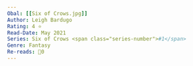 ```yaml
---
Obal: [[Six of Crows.jpg]]
Author: Leigh Bardugo
Rating: 4 ⭐
Read-Date: May 2021
Series: Six of Crows <span class="series-number">#1</span>
Genre: Fantasy
Re-reads: 🔁0
---
```

